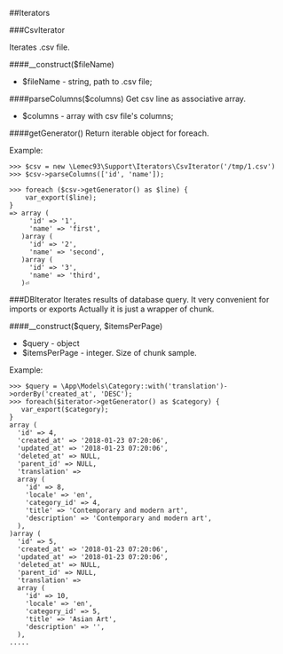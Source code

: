 ##Iterators

###CsvIterator

Iterates .csv file.

####__construct($fileName)
- $fileName - string, path to .csv file;

####parseColumns($columns)
Get csv line as associative array.
- $columns - array with csv file's columns;

####getGenerator()
Return iterable object for foreach.

Example: 
````
>>> $csv = new \Lemec93\Support\Iterators\CsvIterator('/tmp/1.csv')
>>> $csv->parseColumns(['id', 'name']);

>>> foreach ($csv->getGenerator() as $line) {
    var_export($line);
}
=> array (
     'id' => '1',
     'name' => 'first',
   )array (
     'id' => '2',
     'name' => 'second',
   )array (
     'id' => '3',
     'name' => 'third',
   )⏎
````


###DBIterator
Iterates results of database query. It very convenient for imports or exports 
Actually it is just a wrapper of chunk. 

####__construct($query, $itemsPerPage)
- $query - object 
- $itemsPerPage - integer. Size of chunk sample.

Example:
````
>>> $query = \App\Models\Category::with('translation')->orderBy('created_at', 'DESC');
>>> foreach($iterator->getGenerator() as $category) {
   var_export($category);
}
array (
  'id' => 4,
  'created_at' => '2018-01-23 07:20:06',
  'updated_at' => '2018-01-23 07:20:06',
  'deleted_at' => NULL,
  'parent_id' => NULL,
  'translation' => 
  array (
    'id' => 8,
    'locale' => 'en',
    'category_id' => 4,
    'title' => 'Contemporary and modern art',
    'description' => 'Contemporary and modern art',
  ),
)array (
  'id' => 5,
  'created_at' => '2018-01-23 07:20:06',
  'updated_at' => '2018-01-23 07:20:06',
  'deleted_at' => NULL,
  'parent_id' => NULL,
  'translation' => 
  array (
    'id' => 10,
    'locale' => 'en',
    'category_id' => 5,
    'title' => 'Asian Art',
    'description' => '',
  ),
.....
```` 